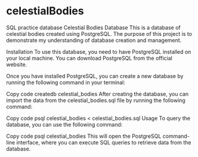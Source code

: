 # celestialBodies
SQL practice database
Celestial Bodies Database
This is a database of celestial bodies created using PostgreSQL. The purpose of this project is to demonstrate my understanding of database creation and management.

Installation
To use this database, you need to have PostgreSQL installed on your local machine. You can download PostgreSQL from the official website.

Once you have installed PostgreSQL, you can create a new database by running the following command in your terminal:

Copy code
createdb celestial_bodies
After creating the database, you can import the data from the celestial_bodies.sql file by running the following command:

Copy code
psql celestial_bodies < celestial_bodies.sql
Usage
To query the database, you can use the following command:

Copy code
psql celestial_bodies
This will open the PostgreSQL command-line interface, where you can execute SQL queries to retrieve data from the database.
